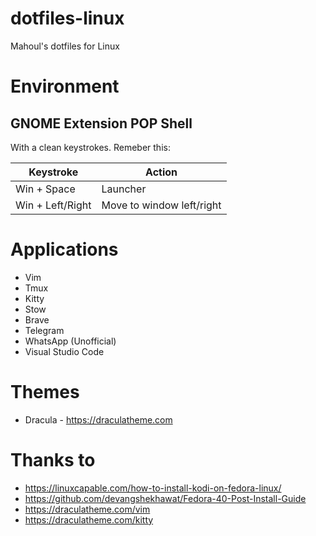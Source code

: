# dotfiles-linux
Mahoul's dotfiles for Linux

# Environment

## GNOME Extension POP Shell

With a clean keystrokes. Remeber this:

| Keystroke |  Action |
|-----------|-------|
| Win + Space |  Launcher |
| Win + Left/Right | Move to window left/right |

# Applications

- Vim
- Tmux
- Kitty
- Stow
- Brave
- Telegram
- WhatsApp (Unofficial)
- Visual Studio Code

# Themes

- Dracula - https://draculatheme.com

# Thanks to
- https://linuxcapable.com/how-to-install-kodi-on-fedora-linux/
- https://github.com/devangshekhawat/Fedora-40-Post-Install-Guide
- https://draculatheme.com/vim
- https://draculatheme.com/kitty
